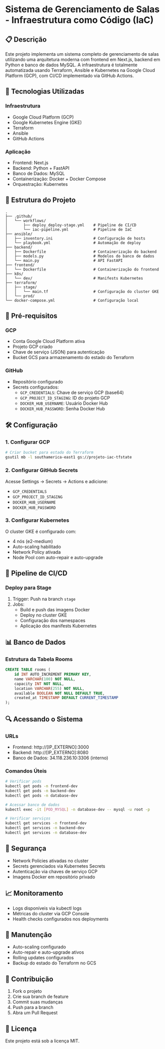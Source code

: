 # Sistema de Gerenciamento de Salas - Infraestrutura como Código (IaC)

## 📋 Descrição
Este projeto implementa um sistema completo de gerenciamento de salas utilizando uma arquitetura moderna com frontend em Next.js, backend em Python e banco de dados MySQL. A infraestrutura é totalmente automatizada usando Terraform, Ansible e Kubernetes na Google Cloud Platform (GCP), com CI/CD implementado via GitHub Actions.

## 🚀 Tecnologias Utilizadas

### Infraestrutura
- Google Cloud Platform (GCP)
- Google Kubernetes Engine (GKE)
- Terraform
- Ansible
- GitHub Actions

### Aplicação
- Frontend: Next.js
- Backend: Python + FastAPI
- Banco de Dados: MySQL
- Containerização: Docker + Docker Compose
- Orquestração: Kubernetes

## 📁 Estrutura do Projeto

```
.
├── .github/
│   └── workflows/
│       ├── deploy_deploy-stage.yml    # Pipeline de CI/CD
│       └── iac-pipeline.yml           # Pipeline de IaC
├── ansible/
│   ├── inventory.ini                  # Configuração de hosts
│   └── playbook.yml                   # Automação de deploy
├── backend/
│   ├── Dockerfile                     # Containerização do backend
│   ├── models.py                      # Modelos do banco de dados
│   └── main.py                        # API FastAPI
├── frontend/
│   └── Dockerfile                     # Containerização do frontend
├── k8s/
│   └── dev/                           # Manifests Kubernetes
├── terraform/
│   ├── stage/
│   │   └── main.tf                    # Configuração do cluster GKE
│   └── prod/
└── docker-compose.yml                 # Configuração local
```

## 🔧 Pré-requisitos

### GCP
- Conta Google Cloud Platform ativa
- Projeto GCP criado
- Chave de serviço (JSON) para autenticação
- Bucket GCS para armazenamento do estado do Terraform

### GitHub
- Repositório configurado
- Secrets configurados:
  - `GCP_CREDENTIALS`: Chave de serviço GCP (base64)
  - `GCP_PROJECT_ID_STAGING`: ID do projeto GCP
  - `DOCKER_HUB_USERNAME`: Usuário Docker Hub
  - `DOCKER_HUB_PASSWORD`: Senha Docker Hub

## 🛠️ Configuração

### 1. Configurar GCP
```bash
# Criar bucket para estado do Terraform
gsutil mb -l southamerica-east1 gs://projeto-iac-tfstate
```

### 2. Configurar GitHub Secrets
Acesse Settings → Secrets → Actions e adicione:
- `GCP_CREDENTIALS`
- `GCP_PROJECT_ID_STAGING`
- `DOCKER_HUB_USERNAME`
- `DOCKER_HUB_PASSWORD`

### 3. Configurar Kubernetes
O cluster GKE é configurado com:
- 4 nós (e2-medium)
- Auto-scaling habilitado
- Network Policy ativada
- Node Pool com auto-repair e auto-upgrade

## 🔄 Pipeline de CI/CD

### Deploy para Stage
1. Trigger: Push na branch `stage`
2. Jobs:
   - Build e push das imagens Docker
   - Deploy no cluster GKE
   - Configuração dos namespaces
   - Aplicação dos manifests Kubernetes

## 📊 Banco de Dados

### Estrutura da Tabela Rooms
```sql
CREATE TABLE rooms (
    id INT AUTO_INCREMENT PRIMARY KEY,
    name VARCHAR(100) NOT NULL,
    capacity INT NOT NULL,
    location VARCHAR(255) NOT NULL,
    available BOOLEAN NOT NULL DEFAULT TRUE,
    created_at TIMESTAMP DEFAULT CURRENT_TIMESTAMP
);
```

## 🔍 Acessando o Sistema

### URLs
- Frontend: http://[IP_EXTERNO]:3000
- Backend: http://[IP_EXTERNO]:8080
- Banco de Dados: 34.118.236.10:3306 (interno)

### Comandos Úteis
```bash
# Verificar pods
kubectl get pods -n frontend-dev
kubectl get pods -n backend-dev
kubectl get pods -n database-dev

# Acessar banco de dados
kubectl exec -it [POD_MYSQL] -n database-dev -- mysql -u root -p

# Verificar serviços
kubectl get services -n frontend-dev
kubectl get services -n backend-dev
kubectl get services -n database-dev
```

## 🔐 Segurança
- Network Policies ativadas no cluster
- Secrets gerenciados via Kubernetes Secrets
- Autenticação via chaves de serviço GCP
- Imagens Docker em repositório privado

## 📈 Monitoramento
- Logs disponíveis via kubectl logs
- Métricas do cluster via GCP Console
- Health checks configurados nos deployments

## 🔄 Manutenção
- Auto-scaling configurado
- Auto-repair e auto-upgrade ativos
- Rolling updates configurados
- Backup do estado do Terraform no GCS

## 🤝 Contribuição
1. Fork o projeto
2. Crie sua branch de feature
3. Commit suas mudanças
4. Push para a branch
5. Abra um Pull Request

## 📝 Licença
Este projeto está sob a licença MIT.

